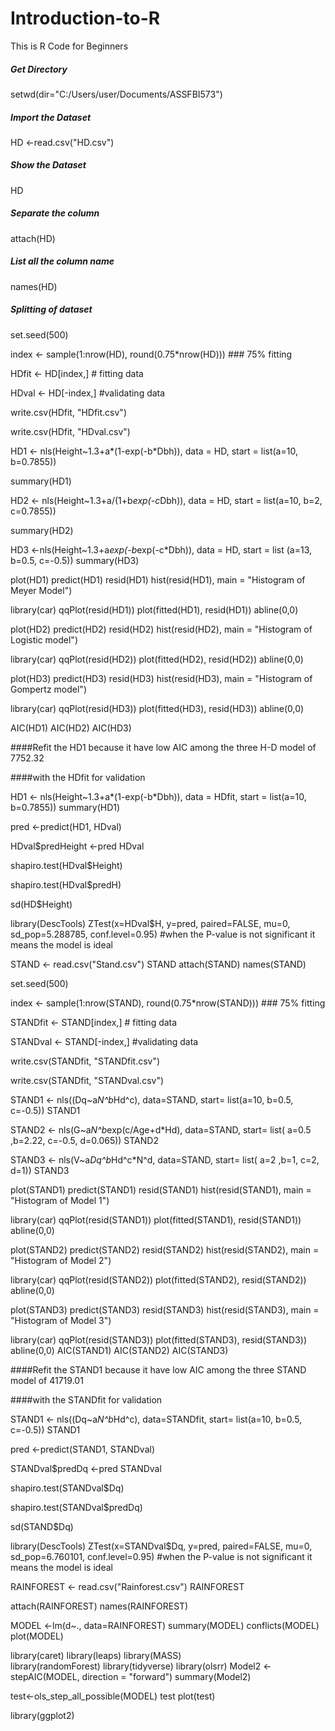 # Introduction-to-R
This is R Code for Beginners
##### Get Directory
setwd(dir="C:/Users/user/Documents/ASSFBI573")
##### Import the Dataset
HD <-read.csv("HD.csv")
##### Show the Dataset
HD
##### Separate the column
attach(HD)
##### List all the column name
names(HD)
##### Splitting of dataset 
set.seed(500)

index <- sample(1:nrow(HD), round(0.75*nrow(HD)))  ### 75% fitting

HDfit <- HD[index,]  # fitting data

HDval <- HD[-index,] #validating data

write.csv(HDfit, "HDfit.csv")

write.csv(HDfit, "HDval.csv")

HD1 <- nls(Height~1.3+a*(1-exp(-b*Dbh)),  data = HD,  start = list(a=10, b=0.7855))

summary(HD1)

HD2 <- nls(Height~1.3+a/(1+b*exp(-c*Dbh)), data = HD,  start = list(a=10, b=2, c=0.7855))

summary(HD2)

HD3 <-nls(Height~1.3+a*exp(-b*exp(-c*Dbh)),  data = HD, start = list (a=13, b=0.5, c=-0.5))
summary(HD3)


plot(HD1)
predict(HD1)
resid(HD1)
hist(resid(HD1), main =  "Histogram of Meyer Model")

library(car)
qqPlot(resid(HD1))
plot(fitted(HD1), resid(HD1))
abline(0,0)

plot(HD2)
predict(HD2)
resid(HD2)
hist(resid(HD2), main =  "Histogram of Logistic model")

library(car)
qqPlot(resid(HD2))
plot(fitted(HD2), resid(HD2))
abline(0,0)

plot(HD3)
predict(HD3)
resid(HD3)
hist(resid(HD3), main =  "Histogram of Gompertz model")

library(car)
qqPlot(resid(HD3))
plot(fitted(HD3), resid(HD3))
abline(0,0)

AIC(HD1)
AIC(HD2)
AIC(HD3)

####Refit the HD1 because it have low AIC among the three H-D model of 7752.32

####with the HDfit for validation

HD1 <- nls(Height~1.3+a*(1-exp(-b*Dbh)),  data = HDfit,  start = list(a=10, b=0.7855))
summary(HD1)

pred <-predict(HD1, HDval)

HDval$predHeight <-pred
HDval

shapiro.test(HDval$Height)

shapiro.test(HDval$predH)

sd(HD$Height)
 
library(DescTools)
ZTest(x=HDval$H, y=pred, paired=FALSE, mu=0, sd_pop=5.288785, conf.level=0.95) #when the P-value is not significant it means the model is ideal 
 

STAND <- read.csv("Stand.csv")
STAND
attach(STAND)
names(STAND)

set.seed(500)

index <- sample(1:nrow(STAND), round(0.75*nrow(STAND)))  ### 75% fitting

STANDfit <- STAND[index,]  # fitting data

STANDval <- STAND[-index,] #validating data

write.csv(STANDfit, "STANDfit.csv")

write.csv(STANDfit, "STANDval.csv")


STAND1 <- nls((Dq~a*N^b*Hd^c), data=STAND, start= list(a=10, b=0.5, c=-0.5))
STAND1

STAND2 <- nls(G~a*N^b*exp(c/Age+d*Hd), data=STAND, start= list( a=0.5 ,b=2.22, c=-0.5, d=0.065))
STAND2

STAND3 <- nls(V~a*Dq^b*Hd^c*N^d, data=STAND, start= list( a=2 ,b=1, c=2, d=1))
STAND3

plot(STAND1)
predict(STAND1)
resid(STAND1)
hist(resid(STAND1), main =  "Histogram of Model 1")

library(car)
qqPlot(resid(STAND1))
plot(fitted(STAND1), resid(STAND1))
abline(0,0)

plot(STAND2)
predict(STAND2)
resid(STAND2)
hist(resid(STAND2), main =  "Histogram of Model 2")

library(car)
qqPlot(resid(STAND2))
plot(fitted(STAND2), resid(STAND2))
abline(0,0)

plot(STAND3)
predict(STAND3)
resid(STAND3)
hist(resid(STAND3), main =  "Histogram of Model 3")

library(car)
qqPlot(resid(STAND3))
plot(fitted(STAND3), resid(STAND3))
abline(0,0)
AIC(STAND1)
AIC(STAND2)
AIC(STAND3)

####Refit the STAND1 because it have low AIC among the three STAND model of 41719.01

####with the STANDfit for validation


STAND1 <- nls((Dq~a*N^b*Hd^c), data=STANDfit, start= list(a=10, b=0.5, c=-0.5))
STAND1

pred <-predict(STAND1, STANDval)

STANDval$predDq <-pred
STANDval

shapiro.test(STANDval$Dq)

shapiro.test(STANDval$predDq)

sd(STAND$Dq)

library(DescTools)
ZTest(x=STANDval$Dq, y=pred, paired=FALSE, mu=0, sd_pop=6.760101, conf.level=0.95) #when the P-value is not significant it means the model is ideal 

RAINFOREST <- read.csv("Rainforest.csv")
RAINFOREST

attach(RAINFOREST)
names(RAINFOREST)

MODEL <-lm(d~.,     data=RAINFOREST)
summary(MODEL)
conflicts(MODEL)
plot(MODEL)


library(caret)
library(leaps)
library(MASS)  
library(randomForest)
library(tidyverse)
library(olsrr)
Model2 <-stepAIC(MODEL, direction = "forward")
summary(Model2)

test<-ols_step_all_possible(MODEL)
test
plot(test)


library(ggplot2)

